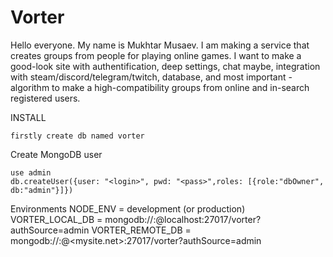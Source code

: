 # Vorter
Hello everyone. My name is Mukhtar Musaev.
I am making a service that creates groups from people for playing online games.
I want to make a good-look site with authentification, deep settings, chat maybe, integration with steam/discord/telegram/twitch, database,
and most important - algorithm to make a high-compatibility groups from online and in-search registered users.


INSTALL

    firstly create db named vorter

Create MongoDB user

    use admin
    db.createUser({user: "<login>", pwd: "<pass>",roles: [{role:"dbOwner", db:"admin"}]})

Environments
    NODE_ENV = development (or production)
    VORTER_LOCAL_DB = mongodb://<login>:<pass>@localhost:27017/vorter?authSource=admin
    VORTER_REMOTE_DB = mongodb://<login>:<pass>@<mysite.net>:27017/vorter?authSource=admin
